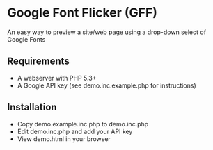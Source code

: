 Google Font Flicker (GFF)
===

An easy way to preview a site/web page using a drop-down select of Google Fonts

Requirements
---
* A webserver with PHP 5.3+
* A Google API key (see demo.inc.example.php for instructions)

Installation
---
* Copy demo.example.inc.php to demo.inc.php
* Edit demo.inc.php and add your API key
* View demo.html in your browser
